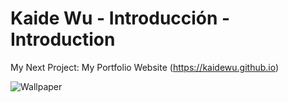 # Kaide Wu - Introducción - Introduction
My Next Project: My Portfolio Website (https://kaidewu.github.io)

![Wallpaper](wallpaper/wallpaperGalaxy.gif)
